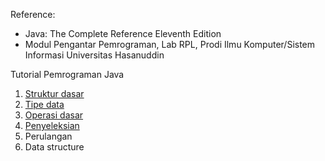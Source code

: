 Reference:

- Java: The Complete Reference Eleventh Edition
- Modul Pengantar Pemrograman, Lab RPL, Prodi Ilmu Komputer/Sistem Informasi Universitas Hasanuddin

Tutorial Pemrograman Java

1. [Struktur dasar](/struktur-dasar.md)
2. [Tipe data](/tipe-data.md)
3. [Operasi dasar](/operasi.md)
4. [Penyeleksian](/penyeleksian.md)
5. Perulangan
6. Data structure